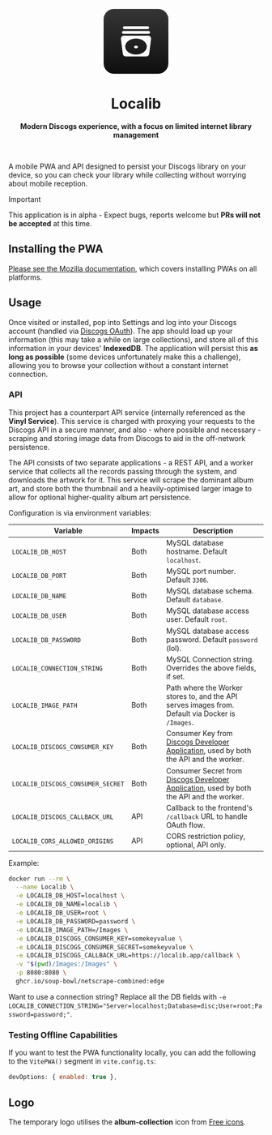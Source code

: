 <p align="center">
  <img src="/assets/logo-app.png" alt="" />
</p>
<h1 align="center">Localib</h1>
<p align="center">
  <strong>Modern Discogs experience, with a focus on limited internet library management</strong>
</p>
<p align="center">
  <img src="https://f.subo.dev/i/discogs-app-image.webp" alt="" />
</p>

A mobile PWA and API designed to persist your Discogs library on your device, so you can check your library while collecting without worrying about mobile reception.

> [!IMPORTANT]  
> This application is in alpha - Expect bugs, reports welcome but **PRs will not be accepted** at this time.

## Installing the PWA

[Please see the Mozilla documentation](https://developer.mozilla.org/en-US/docs/Web/Progressive_web_apps/Guides/Installing), which covers installing PWAs on all platforms.

## Usage

Once visited or installed, pop into Settings and log into your Discogs account (handled via [Discogs OAuth](https://www.discogs.com/developers/#page:authentication,header:authentication-discogs-auth-flow)). The app should load up your information (this may take a while on large collections), and store all of this information in your devices' **IndexedDB**. The application will persist this **as long as possible** (some devices unfortunately make this a challenge), allowing you to browse your collection without a constant internet connection.

### API

This project has a counterpart API service (internally referenced as the **Vinyl Service**). This service is charged with proxying your requests to the Discogs API in a secure manner, and also - where possible and necessary - scraping and storing image data from Discogs to aid in the off-network persistence.

The API consists of two separate applications - a REST API, and a worker service that collects all the records passing through the system, and downloads the artwork for it. This service will scrape the dominant album art, and store both the thumbnail and a heavily-optimised larger image to allow for optional higher-quality album art persistence.

Configuration is via environment variables:

| Variable                          | Impacts | Description                                                                                       |
| --------------------------------- | ------- | ------------------------------------------------------------------------------------------------- |
| `LOCALIB_DB_HOST`                 | Both    | MySQL database hostname. Default `localhost`.                                                     |
| `LOCALIB_DB_PORT`                 | Both    | MySQL port number. Default `3306`.                                                                |
| `LOCALIB_DB_NAME`                 | Both    | MySQL database schema. Default `database`.                                                        |
| `LOCALIB_DB_USER`                 | Both    | MySQL database access user. Default `root`.                                                       |
| `LOCALIB_DB_PASSWORD`             | Both    | MySQL database access password. Default `password` (lol).                                         |
| `LOCALIB_CONNECTION_STRING`       | Both    | MySQL Connection string. Overrides the above fields, if set.                                      |
| `LOCALIB_IMAGE_PATH`              | Both    | Path where the Worker stores to, and the API serves images from. Default via Docker is `/Images`. |
| `LOCALIB_DISCOGS_CONSUMER_KEY`    | Both    | Consumer Key from [Discogs Developer Application][dcd], used by both the API and the worker.      |
| `LOCALIB_DISCOGS_CONSUMER_SECRET` | Both    | Consumer Secret from [Discogs Developer Application][dcd], used by both the API and the worker.   |
| `LOCALIB_DISCOGS_CALLBACK_URL`    | API     | Callback to the frontend's `/callback` URL to handle OAuth flow.                                  |
| `LOCALIB_CORS_ALLOWED_ORIGINS`    | API     | CORS restriction policy, optional, API only.                                                      |

Example:

```bash
docker run --rm \
  --name Localib \
  -e LOCALIB_DB_HOST=localhost \
  -e LOCALIB_DB_NAME=localib \
  -e LOCALIB_DB_USER=root \
  -e LOCALIB_DB_PASSWORD=password \
  -e LOCALIB_IMAGE_PATH=/Images \
  -e LOCALIB_DISCOGS_CONSUMER_KEY=somekeyvalue \
  -e LOCALIB_DISCOGS_CONSUMER_SECRET=somekeyvalue \
  -e LOCALIB_DISCOGS_CALLBACK_URL=https://localib.app/callback \
  -v "$(pwd)/Images:/Images" \
  -p 8080:8080 \
  ghcr.io/soup-bowl/netscrape-combined:edge
```

Want to use a connection string? Replace all the DB fields with `-e LOCALIB_CONNECTION_STRING="Server=localhost;Database=disc;User=root;Password=password;"`.

### Testing Offline Capabilities

If you want to test the PWA functionality locally, you can add the following to the `VitePWA()` segment in `vite.config.ts`:

```js
devOptions: { enabled: true },
```

## Logo

The temporary logo utilises the **album-collection** icon from [Free icons](https://free-icons.github.io/free-icons/).

[dcd]: https://www.discogs.com/settings/developers
